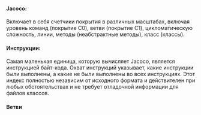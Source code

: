 #### Jacoco:
Включает в себя счетчики покрытия в различных масштабах, включая уровень команд (покрытие C0), ветви (покрытие C1), цикломатическую сложность, линии, методы (неабстрактные методы), класс (классы).
#### Инструкции:
Самая маленькая единица, которую вычисляет Jacoco, является инструкцией байт-кода. Охват инструкций указывает, какие инструкции были выполнены, а какие не были выполнены во всех инструкциях. Этот индекс полностью независим от исходного формата и действителен при любых обстоятельствах и не требует отладочной информации для файлов классов.
#### Ветви
